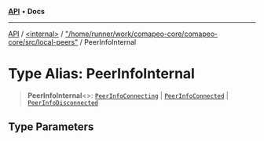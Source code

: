 [**API**](../../../../README.md) • **Docs**

***

[API](../../../../README.md) / [\<internal\>](../../../README.md) / ["/home/runner/work/comapeo-core/comapeo-core/src/local-peers"](../README.md) / PeerInfoInternal

# Type Alias: PeerInfoInternal

> **PeerInfoInternal**\<\>: [`PeerInfoConnecting`](PeerInfoConnecting.md) \| [`PeerInfoConnected`](../../../type-aliases/PeerInfoConnected.md) \| [`PeerInfoDisconnected`](../../../type-aliases/PeerInfoDisconnected.md)

## Type Parameters

